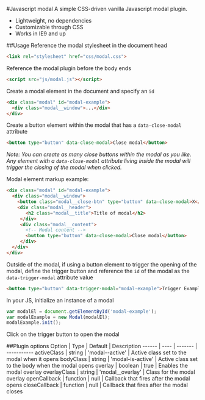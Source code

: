 #Javascript modal
A simple CSS-driven vanilla Javascript modal plugin.

- Lightweight, no dependencies
- Customizable through CSS
- Works in IE9 and up

##Usage
Reference the modal stylesheet in the document head

```html
<link rel="stylesheet" href="css/modal.css">
```

Reference the modal plugin before the body ends
```html
<script src="js/modal.js"></script>
```

Create a modal element in the document and specify an `id`
```html
<div class="modal" id="modal-example">
  <div class="modal__window">...</div>
</div>
```

Create a button element within the modal that has a `data-close-modal` attribute
```html
<button type="button" data-close-modal>Close modal</button>
```

*Note: You can create as many close buttons within the modal as you like. Any element with a `data-close-modal` attribute living inside the modal will trigger the closing of the modal when clicked.*

Modal element markup example:
```html
<div class="modal" id="modal-example">
  <div class="modal__window">
    <button class="modal__close-btn" type="button" data-close-modal>X</button>
    <div class="modal__header">
       <h2 class="modal__title">Title of modal</h2>
     </div>
     <div class="modal__content">
       <!-- Modal content -->
       <button type="button" data-close-modal>Close modal</button>
     </div>
  </div>
</div>
```

Outside of the modal, if using a button element to trigger the opening of the modal, define the trigger button and reference the `id` of the modal as the `data-trigger-modal` attribute value
```html
<button type="button" data-trigger-modal="modal-example">Trigger Example modal</button>
```

In your JS, initialize an instance of a modal

```js
var modalEl = document.getElementById('modal-example');
var modalExample = new Modal(modalEl);
modalExample.init();
```

Click on the trigger button to open the modal

##Plugin options
Option | Type | Default | Description
------ | ---- | ------- | -----------
activeClass | string | 'modal--active' | Active class set to the modal when it opens
bodyClass | string | 'modal-is-active' | Active class set to the body when the modal opens
overlay | boolean | true | Enables the modal overlay
overlayClass | string | 'modal__overlay' | Class for the modal overlay
openCallback | function | null | Callback that fires after the modal opens
closeCallback | function | null | Callback that fires after the modal closes